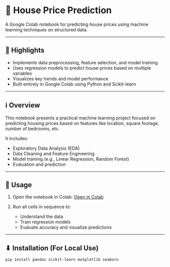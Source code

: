 # 🏡 House Price Prediction

A Google Colab notebook for predicting house prices using machine learning techniques on structured data.

---

## 🌟 Highlights
- Implements data preprocessing, feature selection, and model training
- Uses regression models to predict house prices based on multiple variables
- Visualizes key trends and model performance
- Built entirely in Google Colab using Python and Scikit-learn

---

## ℹ Overview

This notebook presents a practical machine learning project focused on predicting housing prices based on features like location, square footage, number of bedrooms, etc.

It includes:
- Exploratory Data Analysis (EDA)
- Data Cleaning and Feature Engineering
- Model training (e.g., Linear Regression, Random Forest)
- Evaluation and prediction

---

## 🚀 Usage

1. Open the notebook in Colab:
   [Open in Colab](https://colab.research.google.com/github/YOUR_USERNAME/YOUR_REPO/blob/house-price-prediction/house_price_prediction.ipynb)

2. Run all cells in sequence to:
   - Understand the data
   - Train regression models
   - Evaluate accuracy and visualize predictions

---

## ⬇ Installation (For Local Use)

```bash
pip install pandas scikit-learn matplotlib seaborn
